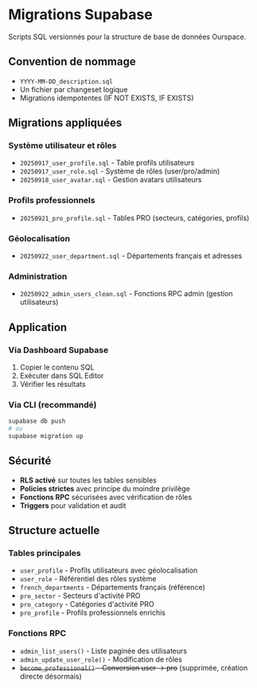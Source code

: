 ﻿# Migrations Supabase

Scripts SQL versionnés pour la structure de base de données Ourspace.

## Convention de nommage

- `YYYY-MM-DD_description.sql`
- Un fichier par changeset logique
- Migrations idempotentes (IF NOT EXISTS, IF EXISTS)

## Migrations appliquées

### Système utilisateur et rôles

- `20250917_user_profile.sql` - Table profils utilisateurs
- `20250917_user_role.sql` - Système de rôles (user/pro/admin)
- `20250918_user_avatar.sql` - Gestion avatars utilisateurs

### Profils professionnels

- `20250921_pro_profile.sql` - Tables PRO (secteurs, catégories, profils)

### Géolocalisation

- `20250922_user_department.sql` - Départements français et adresses

### Administration

- `20250922_admin_users_clean.sql` - Fonctions RPC admin (gestion utilisateurs)

## Application

### Via Dashboard Supabase

1. Copier le contenu SQL
2. Exécuter dans SQL Editor
3. Vérifier les résultats

### Via CLI (recommandé)

```bash
supabase db push
# ou
supabase migration up
```

## Sécurité

- **RLS activé** sur toutes les tables sensibles
- **Policies strictes** avec principe du moindre privilège
- **Fonctions RPC** sécurisées avec vérification de rôles
- **Triggers** pour validation et audit

## Structure actuelle

### Tables principales

- `user_profile` - Profils utilisateurs avec géolocalisation
- `user_role` - Référentiel des rôles système
- `french_departments` - Départements français (référence)
- `pro_sector` - Secteurs d'activité PRO
- `pro_category` - Catégories d'activité PRO
- `pro_profile` - Profils professionnels enrichis

### Fonctions RPC

- `admin_list_users()` - Liste paginée des utilisateurs
- `admin_update_user_role()` - Modification de rôles
- ~~`become_professional()` - Conversion user → pro~~ (supprimée, création directe désormais)
